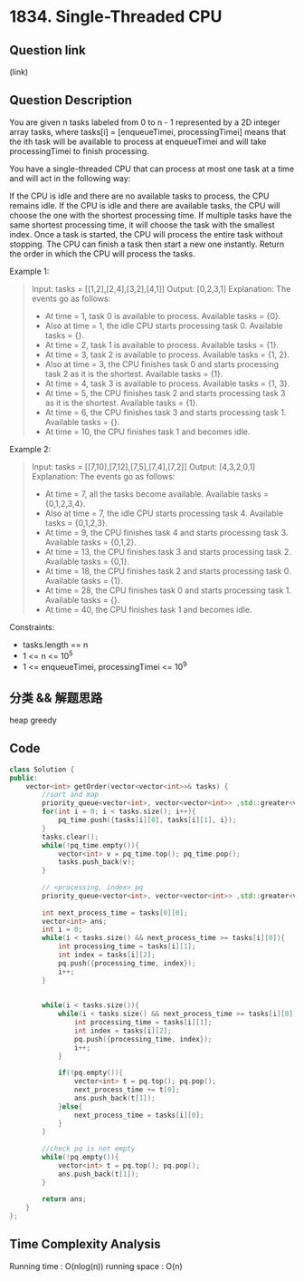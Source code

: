 # 1834. Single-Threaded CPU

## Question link
(link)

## Question Description
You are given n​​​​​​ tasks labeled from 0 to n - 1 represented by a 2D integer array tasks, where tasks[i] = [enqueueTimei, processingTimei] means that the i​​​​​​th​​​​ task will be available to process at enqueueTimei and will take processingTimei to finish processing.

You have a single-threaded CPU that can process at most one task at a time and will act in the following way:

If the CPU is idle and there are no available tasks to process, the CPU remains idle.
If the CPU is idle and there are available tasks, the CPU will choose the one with the shortest processing time. If multiple tasks have the same shortest processing time, it will choose the task with the smallest index.
Once a task is started, the CPU will process the entire task without stopping.
The CPU can finish a task then start a new one instantly.
Return the order in which the CPU will process the tasks.

Example 1:
> Input: tasks = [[1,2],[2,4],[3,2],[4,1]]
> Output: [0,2,3,1]
> Explanation: The events go as follows: 
> - At time = 1, task 0 is available to process. Available tasks = {0}.
> - Also at time = 1, the idle CPU starts processing task 0. Available tasks = {}.
> - At time = 2, task 1 is available to process. Available tasks = {1}.
> - At time = 3, task 2 is available to process. Available tasks = {1, 2}.
> - Also at time = 3, the CPU finishes task 0 and starts processing task 2 as it is the shortest. Available tasks = {1}.
> - At time = 4, task 3 is available to process. Available tasks = {1, 3}.
> - At time = 5, the CPU finishes task 2 and starts processing task 3 as it is the shortest. Available tasks = {1}.
> - At time = 6, the CPU finishes task 3 and starts processing task 1. Available tasks = {}.
> - At time = 10, the CPU finishes task 1 and becomes idle.

Example 2:
> Input: tasks = [[7,10],[7,12],[7,5],[7,4],[7,2]]
> Output: [4,3,2,0,1]
> Explanation: The events go as follows:
> - At time = 7, all the tasks become available. Available tasks = {0,1,2,3,4}.
> - Also at time = 7, the idle CPU starts processing task 4. Available tasks = {0,1,2,3}.
> - At time = 9, the CPU finishes task 4 and starts processing task 3. Available tasks = {0,1,2}.
> - At time = 13, the CPU finishes task 3 and starts processing task 2. Available tasks = {0,1}.
> - At time = 18, the CPU finishes task 2 and starts processing task 0. Available tasks = {1}.
> - At time = 28, the CPU finishes task 0 and starts processing task 1. Available tasks = {}.
> - At time = 40, the CPU finishes task 1 and becomes idle.

Constraints:
- tasks.length == n
- 1 <= n <= 10<sup>5</sup>
- 1 <= enqueueTimei, processingTimei <= 10<sup>9</sup>

## 分类 && 解题思路
heap
greedy

## Code
```c++
class Solution {
public:
    vector<int> getOrder(vector<vector<int>>& tasks) {
        //sort and map
        priority_queue<vector<int>, vector<vector<int>> ,std::greater<vector<int>> > pq_time; 
        for(int i = 0; i < tasks.size(); i++){
            pq_time.push({tasks[i][0], tasks[i][1], i});
        }
        tasks.clear();
        while(!pq_time.empty()){
            vector<int> v = pq_time.top(); pq_time.pop();
            tasks.push_back(v);
        }
        
        // <processing, index> pq
        priority_queue<vector<int>, vector<vector<int>> ,std::greater<vector<int>> > pq; 
        
        int next_process_time = tasks[0][0];
        vector<int> ans;
        int i = 0;
        while(i < tasks.size() && next_process_time >= tasks[i][0]){
            int processing_time = tasks[i][1];
            int index = tasks[i][2];
            pq.push({processing_time, index});
            i++;
        }
        
        
        while(i < tasks.size()){
            while(i < tasks.size() && next_process_time >= tasks[i][0]){
                int processing_time = tasks[i][1];
                int index = tasks[i][2];
                pq.push({processing_time, index});
                i++;
            }
            
            if(!pq.empty()){
                vector<int> t = pq.top(); pq.pop();
                next_process_time += t[0];
                ans.push_back(t[1]);
            }else{
                next_process_time = tasks[i][0];
            }
        }
        
        //check pq is not empty
        while(!pq.empty()){
            vector<int> t = pq.top(); pq.pop();
            ans.push_back(t[1]);
        }
        
        return ans;
    }
};
```

## Time Complexity Analysis
Running time  : O(nlog(n))
running space : O(n)